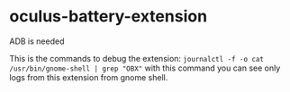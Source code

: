 # oculus-battery-extension
ADB is needed

This is the commands to debug the extension: `journalctl -f -o cat /usr/bin/gnome-shell | grep "OBX"` with this command you can see only logs from this extension from gnome shell.